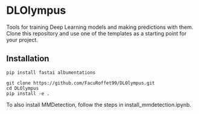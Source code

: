 # DLOlympus
Tools for training Deep Learning models and making predictions with them.
Clone this repository and use one of the templates as a starting point for your project.

## Installation
```
pip install fastai albumentations

git clone https://github.com/FacuRoffet99/DLOlympus.git
cd DLOlympus
pip install -e .
```
To also install MMDetection, follow the steps in install_mmdetection.ipynb.